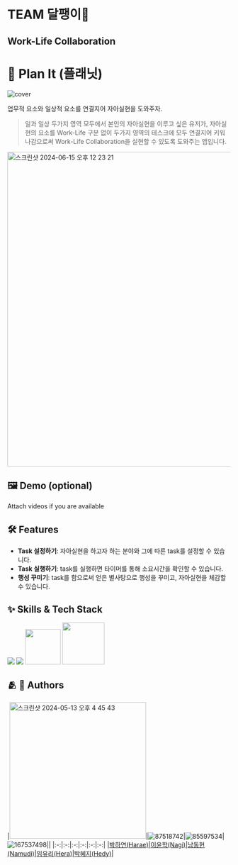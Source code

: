 # TEAM 달팽이🐌

## Work-Life Collaboration
# :iphone: Plan It (플래닛)
![cover](https://github.com/Code-Drop-DevAcademy/2024-Team-12/assets/166782425/ce0aa7bf-1664-43bb-80a7-e29cf5a504b0)

업무적 요소와 일상적 요소를 연결지어 자아실현을 도와주자.<br>
> 일과 일상 두가지 영역 모두에서 본인의 자아실현을 이루고 싶은 유저가,
> 자아실현의 요소를 Work-Life 구분 없이 두가지 영역의 테스크에 모두 연결지어 키워나감으로써 Work-Life Collaboration을 실현할 수 있도록 도와주는 앱입니다.
> 
<img width="710" alt="스크린샷 2024-06-15 오후 12 23 21" src="https://github.com/Code-Drop-DevAcademy/2024-Team-12/assets/166782425/6e1f1bef-d9a5-4eb2-adbb-9d6614a60fad">

## :framed_picture: Demo (optional)

Attach videos if you are available

## 🛠 Features

- **Task 설정하기**: 자아실현을 하고자 하는 분야와 그에 따른 task를 설정할 수 있습니다.
- **Task 실행하기**: task를 실행하면 타이머를 통해 소요시간을 확인할 수 있습니다.
- **행성 꾸미기**: task를 함으로써 얻은 별사탕으로 행성을 꾸미고, 자아실현을 체감할 수 있습니다.

## :sparkles: Skills & Tech Stack

<div>
<img src="https://img.shields.io/badge/swift-F05138?style=for-the-badge&logo=swift&logoColor=white">
<img src="https://img.shields.io/badge/swiftUI-F05138?style=for-the-badge&logo=swift&logoColor=white">
<img width="80" src="https://img.shields.io/badge/IOS-17%2B-yellow"> <img width="95" src="https://img.shields.io/badge/Xcode-15.3-blue">
<div>

## :people_hugging:  Authors
|<img width="308" alt="스크린샷 2024-05-13 오후 4 45 43" src="https://github.com/DeveloperAcademy-POSTECH/MC2-Team18-DDooing/assets/166782425/cfee305b-1ec7-4e8f-b38e-6977233f5558">|![87518742](https://github.com/Code-Drop-DevAcademy/2024-Team-12/assets/166782425/cf547044-20eb-4cd0-bb95-5b7daadcb083)|![85597534](https://github.com/Code-Drop-DevAcademy/2024-Team-12/assets/166782425/fed93f2b-66e8-4941-9a19-900b8ff5e5cf)|![167537498](https://github.com/Code-Drop-DevAcademy/2024-Team-12/assets/166782425/b6881f3c-fc78-4944-990a-d56b3d731933)||
|:-:|:-:|:-:|:-:|:-:|:-:|
|[박하연(Harae)](https://github.com/HaraePark)|[이윤학(Nagi)](https://github.com/Naknakk)|[남동현(Namudi)](https://github.com/namudongs)|[임유리(Hera)](https://github.com/heracloud)|[박혜지(Hedy)](https://github.com/hyeparkc)|
